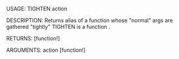 USAGE:
     TIGHTEN action 

DESCRIPTION:
     Returns alias of a function whose "normal" args are gathered "tightly"
     TIGHTEN is a function .

RETURNS: [function!]

ARGUMENTS:
    action [function!]
